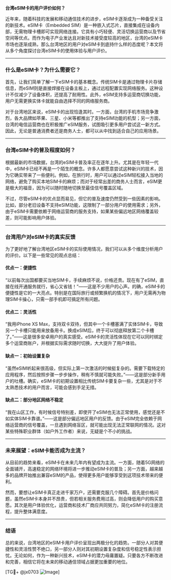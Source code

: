 **台湾eSIM卡的用户评价如何？**

近年来，随着科技的发展和移动通信技术的进步，eSIM卡逐渐成为一种备受关注的新技术。eSIM卡（Embedded SIM）是一种嵌入式芯片，直接集成在设备内部，无需物理卡槽即可实现网络连接。它具有小巧轻便、灵活切换运营商以及节省空间等优点。而作为电子产业发达且对新技术接受度较高的地区，台湾的eSIM卡市场也逐渐成熟，那么台湾地区的用户对eSIM卡到底持什么样的态度呢？本文将从多个角度探讨台湾eSIM卡的使用体验与用户评价。

---

### **什么是eSIM卡？为什么需要它？**

首先，让我们简单了解一下eSIM卡的基本概念。传统SIM卡是通过物理卡片存储信息，而eSIM则是直接焊接在设备主板上，通过远程配置实现网络服务。这种设计不仅减少了设备体积，还提高了耐用性。此外，eSIM支持多运营商切换功能，用户无需更换实体卡就能自由选择不同的网络服务商。

对于台湾地区来说，eSIM卡的出现恰逢其时。一方面，台湾的手机市场竞争激烈，各大品牌如苹果、三星、小米等都推出了支持eSIM功能的机型；另一方面，台湾的电信运营商也在积极推广eSIM服务，试图吸引更多用户尝试这一新方式。因此，无论是普通消费者还是商务人士，都可以从中找到适合自己的应用场景。

---

### **台湾eSIM卡的普及程度如何？**

根据最新的市场数据，台湾的eSIM卡普及率正在逐年上升。尤其是在年轻一代中，eSIM卡已经不再是一个陌生的概念。许多人都愿意尝试这种新兴的技术，因为它确实带来了一些便利。例如，在旅行时，用户可以通过eSIM轻松接入当地的网络，避免了购买本地SIM卡的麻烦；而对于经常出差的商务人士而言，eSIM更是极大的福音，因为可以随时随地切换至最佳信号覆盖区域。

不过，尽管eSIM卡的优点显而易见，但它的普及速度仍然受到一些因素的影响。比如，部分老旧设备不支持eSIM功能，这限制了一部分用户的使用需求；另外，由于eSIM卡需要依赖于网络运营商的服务支持，如果某些偏远地区网络覆盖较差，则可能影响用户体验。

---

### **台湾用户对eSIM卡的真实反馈**

为了更好地了解台湾地区eSIM卡的实际使用情况，我们可以从多个维度分析用户的评价。以下是一些常见的观点总结：

#### **优点一：便捷性**
“以前每次出国都要买当地SIM卡，手续麻烦不说，价格还贵。现在有了eSIM，直接在线开通服务就行，省心又省钱！”——这是不少用户的心声。的确，eSIM卡的便捷性是它的一大亮点。特别是在国际旅行或频繁换机的情况下，用户无需再为物理SIM卡操心，只需一部手机即可搞定所有问题。

#### **优点二：灵活性**
“我用iPhone XS Max，支持双卡双待，但其中一个卡槽塞满了实体SIM卡，导致另一个卡槽只能用来放备用卡。换成eSIM后，终于可以彻底释放第二个卡槽了。”——这是很多安卓用户的真实感受。eSIM卡的灵活性体现在它可以同时绑定多个运营商账户，并根据实际需求随时切换，大大提升了用户体验。

#### **缺点一：初始设置复杂**
“虽然eSIM听起来很高级，但实际上第一次激活的时候挺复杂的。需要下载特定的应用程序，然后按照步骤一步步操作，稍有不慎就可能失败。”——这是部分新手用户的吐槽。确实，eSIM卡的初期设置相比传统SIM卡要复杂一些，尤其是对于不太熟悉技术的用户而言，可能会感到手足无措。

#### **缺点二：部分地区网络不稳定**
“我在山区工作，有时候信号特别差，即使开了eSIM也无法正常使用，感觉还是不如实体SIM卡靠谱。”——这是部分偏远地区用户的反馈。由于eSIM完全依赖于网络运营商的信号覆盖，一旦遇到网络盲区，就可能出现无法正常联网的情况。这对某些特殊职业群体（如户外工作者）来说，无疑是个不小的挑战。

---

### **未来展望：eSIM卡能否成为主流？**

从目前的趋势来看，eSIM卡在未来几年内有望成为主流。一方面，随着5G网络的全面铺开，高速稳定的网络环境将进一步推动eSIM卡的普及；另一方面，越来越多的品牌开始推出兼容eSIM的产品，使得更多用户能够享受到这项技术带来的便利。

然而，要想让eSIM卡真正走进千家万户，还需要克服几个障碍。首先是价格问题，虽然eSIM卡本身并不昂贵，但若相关服务费用过高，则会降低用户的购买意愿。其次是用户体验优化，运营商和技术厂商应共同努力，简化eSIM卡的注册流程，提升整体满意度。

---

### **结语**

总的来说，台湾地区的eSIM卡用户评价呈现出两极分化的趋势。一部分人对其便捷性和灵活性赞不绝口，另一部分人则对其初期设置复杂度和信号稳定性表示担忧。无论如何，作为一种新兴技术，eSIM卡的潜力毋庸置疑。只要各方不断改进和完善，相信它将在未来的移动通信领域占据更加重要的地位。

[TG💪+ @jx0703 ![Image](https://github.com/user-attachments/assets/dbca1d08-cadb-493c-b0ec-ad6f7a83f270)]
